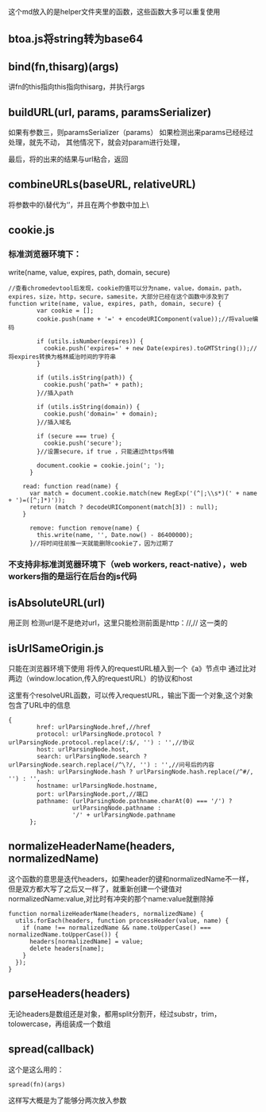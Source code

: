 这个md放入的是helper文件夹里的函数，这些函数大多可以重复使用

## btoa.js将string转为base64

## bind(fn,thisarg)(args)
讲fn的this指向this指向thisarg，并执行args

## buildURL(url, params, paramsSerializer)

如果有参数三，则paramsSerializer（params）
如果检测出来params已经经过处理，就先不动，
其他情况下，就会对param进行处理，

最后，将的出来的结果与url粘合，返回

## combineURLs(baseURL, relativeURL)

将参数中的\替代为‘’，并且在两个参数中加上\

## cookie.js

### 标准浏览器环境下：
write(name, value, expires, path, domain, secure)
```
//查看chromedevtool后发现，cookie的值可以分为name，value，domain，path，expires，size，http，secure，samesite，大部分已经在这个函数中涉及到了
function write(name, value, expires, path, domain, secure) {
        var cookie = [];
        cookie.push(name + '=' + encodeURIComponent(value));//将value编码

        if (utils.isNumber(expires)) {
          cookie.push('expires=' + new Date(expires).toGMTString());//将expires转换为格林威治时间的字符串
        }

        if (utils.isString(path)) {
          cookie.push('path=' + path);
        }//插入path

        if (utils.isString(domain)) {
          cookie.push('domain=' + domain);
        }//插入域名

        if (secure === true) {
          cookie.push('secure');
        }//设置secure，if true ，只能通过https传输

        document.cookie = cookie.join('; ');
      }
```
      
  ```
      read: function read(name) {
        var match = document.cookie.match(new RegExp('(^|;\\s*)(' + name + ')=([^;]*)'));
        return (match ? decodeURIComponent(match[3]) : null);
      }
```
      
```
      remove: function remove(name) {
        this.write(name, '', Date.now() - 86400000);
      }//将时间往前推一天就能删除cookie了，因为过期了
```
### 不支持非标准浏览器环境下（web workers, react-native），web workers指的是运行在后台的js代码

## isAbsoluteURL(url)
用正则
检测url是不是绝对url，这里只能检测前面是http：//,//  这一类的

## isUrlSameOrigin.js

只能在浏览器环境下使用
将传入的requestURL植入到一个《a》节点中
通过比对两边（window.location,传入的requestURL）的协议和host


这里有个resolveURL函数，可以传入requestURL，输出下面一个对象,这个对象包含了URL中的信息
```
{
        href: urlParsingNode.href,//href
        protocol: urlParsingNode.protocol ? urlParsingNode.protocol.replace(/:$/, '') : '',//协议
        host: urlParsingNode.host,
        search: urlParsingNode.search ? urlParsingNode.search.replace(/^\?/, '') : '',//问号后的内容
        hash: urlParsingNode.hash ? urlParsingNode.hash.replace(/^#/, '') : '',
        hostname: urlParsingNode.hostname,
        port: urlParsingNode.port,//端口
        pathname: (urlParsingNode.pathname.charAt(0) === '/') ?
                  urlParsingNode.pathname :
                  '/' + urlParsingNode.pathname
      };
```

## normalizeHeaderName(headers, normalizedName)
这个函数的意思是迭代headers，如果header的键和normalizedName不一样，但是双方都大写了之后又一样了，就重新创建一个键值对normalizedName:value,对比时有冲突的那个name:value就删除掉

```
function normalizeHeaderName(headers, normalizedName) {
  utils.forEach(headers, function processHeader(value, name) {
    if (name !== normalizedName && name.toUpperCase() === normalizedName.toUpperCase()) {
      headers[normalizedName] = value;
      delete headers[name];
    }
  });
}
```

## parseHeaders(headers)

无论headers是数组还是对象，都用split分割开，经过substr，trim，tolowercase，再组装成一个数组

##  spread(callback)
这个是这么用的：
```
spread(fn)(args)
```
这样写大概是为了能够分两次放入参数



